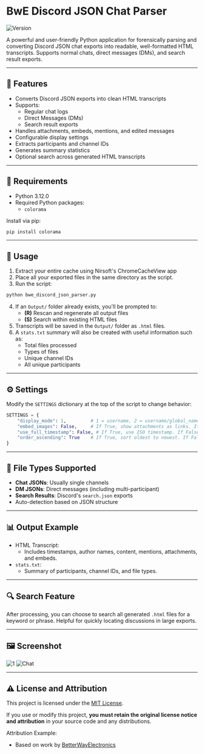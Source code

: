 
# BwE Discord JSON Chat Parser

![Version](https://img.shields.io/badge/version-1.0.0-blue.svg)

A powerful and user-friendly Python application for forensically parsing and converting Discord JSON chat exports into readable, well-formatted HTML transcripts. Supports normal chats, direct messages (DMs), and search result exports.

---

## 🔧 Features

- Converts Discord JSON exports into clean HTML transcripts
- Supports:
  - Regular chat logs
  - Direct Messages (DMs)
  - Search result exports
- Handles attachments, embeds, mentions, and edited messages
- Configurable display settings
- Extracts participants and channel IDs
- Generates summary statistics
- Optional search across generated HTML transcripts

---

## 🧰 Requirements

- Python 3.12.0
- Required Python packages:
  - `colorama`

Install via pip:
```bash
pip install colorama
```

---

## 📁 Usage

1. Extract your entire cache using Nirsoft's ChromeCacheView app
2. Place all your exported files in the same directory as the script.
3. Run the script:
```bash
python bwe_discord_json_parser.py
```
4. If an `Output/` folder already exists, you'll be prompted to:
   - **(R)** Rescan and regenerate all output files
   - **(S)** Search within existing HTML files
5. Transcripts will be saved in the `Output/` folder as `.html` files.
6. A `stats.txt` summary will also be created with useful information such as:
   - Total files processed
   - Types of files
   - Unique channel IDs
   - All unique participants

---

## ⚙️ Settings

Modify the `SETTINGS` dictionary at the top of the script to change behavior:

```python
SETTINGS = {
    "display_mode": 1,         # 1 = username, 2 = username/global_name, 3 = username/global_name/id
    "embed_images": False,     # If True, show attachments as links. If False, embed them as <img>
    "use_full_timestamp": False, # If True, use ISO timestamp. If False, show human-readable format
    "order_ascending": True    # If True, sort oldest to newest. If False, keep default order
}
```

---

## 🧪 File Types Supported

- **Chat JSONs**: Usually single channels
- **DM JSONs**: Direct messages (including multi-participant)
- **Search Results**: Discord's `search.json` exports
- Auto-detection based on JSON structure

---

## 📊 Output Example

- HTML Transcript:
  - Includes timestamps, author names, content, mentions, attachments, and embeds.
- `stats.txt`:
  - Summary of participants, channel IDs, and file types.

---

## 🔍 Search Feature

After processing, you can choose to search all generated `.html` files for a keyword or phrase. Helpful for quickly locating discussions in large exports.

---

## 🖼️ Screenshot

![1](https://i.imgur.com/mmPSSAT.png)
![Chat](https://i.imgur.com/qgY607S.jpeg)

---

## ⚠️ License and Attribution

This project is licensed under the [MIT License](LICENSE).

If you use or modify this project, **you must retain the original license notice and attribution** in your source code and any distributions.

Attribution Example:
- Based on work by [BetterWayElectronics](https://github.com/betterwayelectronics)
